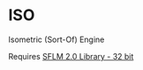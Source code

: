 ISO
===

Isometric (Sort-Of) Engine

Requires [SFLM 2.0 Library - 32 bit](http://www.sfml-dev.org/download/sfml/2.0/)
